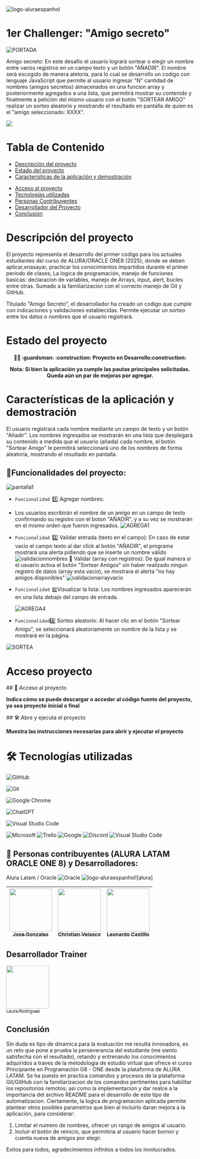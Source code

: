 ![logo-aluraespanhol](https://github.com/user-attachments/assets/35042ca3-ae6f-4d44-8cd0-2dc76fb8874d)

<h1 aling="center">1er Challenger: "Amigo secreto"</h1>

![PORTADA](https://github.com/user-attachments/assets/50f2beac-f64e-4869-bd10-3f467d4dbb41)

Amigo secreto:
En este desafío el usuario logrará sortear o elegir un nombre entre varios registros en un campo texto y un botón "AÑADIR". El nombre será escogido de manera aletoria, para lo cual se desarrollo un codigo con lenguaje JavaScript que permite al usuario ingresar "N" cantidad de nombres (amigos secretos) almacenados en una funcion array y posteriormente agregados a una lista, que permitirá mostrar su contenido y finalmente a petición del mismo usuario con el botón "SORTEAR AMIGO" realizar un sorteo aleatorio y mostrando el resultado en pantalla de quien es el "amigo seleccionado: XXXX".

 
   <p align="left">
   <img src="https://img.shields.io/badge/STATUS-EN%20DESAROLLO-green">
   </p>

# Tabla de Contenido
- [Descripción del proyecto](#Descripción-del-proyecto)
- [Estado del proyecto](#Estado-del-proyecto)
- [Características de la aplicación y demostración](#Características-de-la-aplicación-y-demostración)
* [Acceso al proyecto](#Acceso-proyecto)
* [Tecnologías utilizadas](#Tecnologías-utilizadas)
* [Personas Contribuyentes](#personas-contribuyentes)
* [Desarrollador del Proyecto](#Desarrollador)
* [Conclusión](#Conclusión)

# Descripción del proyecto

El proyecto representa el desarrollo del primer codigo para los actuales estudiantes del curso de ALURA/ORACLE ONE8 (2025), donde se deben aplicar,enasayar, practicar los conocimientos impartidos durante el primer periodo de clases; La logica de programación, manejo de funciones basicas: declaracion de variables, manejo de Arrays, input, alert, bucles entre otras.
Sumado a la familiarizacion con el correcto manejo de Git y GitHub.

Titulado "Amigo Secreto", el desarrollador ha creado un codigo que cumple con indicaciones y validaciones establecidas.
Permite ejecutar un sorteo entre los datos o nombres que el usuario registrará.

# Estado del proyecto

<h4 align="center">
  💂‍♂️ :guardsman:
:construction: Proyecto en Desarrollo:construction:

 Nota: Si bien la aplicación ya cumple las pautas principales solicitadas. Queda aún un par de mejoras por agregar.
</h4>

# Características de la aplicación y demostración

El usuario registrará cada nombre mediante un campo de texto y un botón "Añadir". Los nombres ingresados se mostrarán en una lista que desplegará su contenido a medida que el usuario (añada) cada nombre, el botón "Sortear Amigo" le permitirá seleccionará uno de los nombres de forma aleatoria, mostrando el resultado en pantalla.

## :hammer:Funcionalidades del proyecto:

![pantalla1](https://github.com/user-attachments/assets/5aa50bb9-51e0-4c65-9a00-858d4155a68e)

- `Funcionalidad `1️⃣ Agregar nombres:
- Los usuarios escribirán el nombre de un amigo en un campo de texto confirmando su registro con el boton "AÑADIR", y a su vez se mostrarán en el mismo orden que fueron ingresados.
  ![AGREGA1](https://github.com/user-attachments/assets/6e54a2f0-3b58-4880-9dcc-52277d6d4ec0)

- `Funcionalidad `2️⃣ Validar entrada (texto en el campo):
  En caso de estar vacio el campo texto al dar click al botón "AÑADIR", el programa mostrará una alerta pidiendo que se inserte un nombre válido
  ![validacionnombres](https://github.com/user-attachments/assets/d689efc6-9429-4a82-b37c-34afaf104d71)
   :raising_hand:  Validar (array con registros):
  De igual manera si el usuario activa el botón "Sortear Amigos" sin haber realizado ningun registro de datos (array esta vacio), se mostrara el alerta "no hay amigos disponibles"
  ![validacionarrayvacio](https://github.com/user-attachments/assets/a2f0d014-f45f-4c60-9bb9-6b4def621f84)

- `Funcionalidad 3️⃣`Visualizar la lista:
  Los nombres ingresados aparecerán en una lista debajo del campo de entrada.

  ![AGREGA4](https://github.com/user-attachments/assets/2bbbc3a5-177d-4b1c-b389-7183203889ef)

- `Funcionalidad`4️⃣ Sorteo aleatorio:
  Al hacer clic en el botón "Sortear Amigo", se seleccionará aleatoriamente un nombre de la lista y se mostrará en la página.

 ![SORTEA](https://github.com/user-attachments/assets/e0b342d9-3cfc-4d74-bc3b-7b05cc0c8870)


# Acceso proyecto
\## 📁 Acceso al proyecto

**Indica cómo se puede descargar o acceder al código fuente del proyecto, ya sea proyecto inicial o final**

\## 🛠️ Abre y ejecuta el proyecto

**Muestra las instrucciones necesarias para abrir y ejecutar el proyecto**

# 🛠️ Tecnologías utilizadas 
![GitHub](https://img.shields.io/badge/github-%23121011.svg?style=for-the-badge&logo=github&logoColor=white)
  
![Git](https://img.shields.io/badge/git-%23F05033.svg?style=for-the-badge&logo=git&logoColor=white)
  
![Google Chrome](https://img.shields.io/badge/Google%20Chrome-4285F4?style=for-the-badge&logo=GoogleChrome&logoColor=white)

![ChatGPT](https://img.shields.io/badge/chatGPT-74aa9c?style=for-the-badge&logo=openai&logoColor=white)

![Visual Studio Code](https://img.shields.io/badge/Visual%20Studio%20Code-0078d7.svg?style=for-the-badge&logo=visual-studio-code&logoColor=white)

![Microsoft](https://img.shields.io/badge/Microsoft-0078D4?style=for-the-badge&logo=microsoft&logoColor=white)
![Trello](https://img.shields.io/badge/Trello-%23026AA7.svg?style=for-the-badge&logo=Trello&logoColor=white)
![Google](https://img.shields.io/badge/google-4285F4?style=for-the-badge&logo=google&logoColor=white)
![Discord](https://img.shields.io/badge/Discord-%235865F2.svg?style=for-the-badge&logo=discord&logoColor=white)
![Visual Studio Code](https://img.shields.io/badge/Visual%20Studio%20Code-0078d7.svg?style=for-the-badge&logo=visual-studio-code&logoColor=white)
  

## :raising_hand: Personas contribuyentes (ALURA LATAM ORACLE ONE 8) y Desarrolladores: 

Alura Latam  / Oracle ![Oracle](https://img.shields.io/badge/Oracle-F80000?style=for-the-badge&logo=oracle&logoColor=white)
![logo-aluraespanhol](https://github.com/user-attachments/assets/35042ca3-ae6f-4d44-8cd0-2dc76fb8874d)![alura]

[<img src="https://avatars.githubusercontent.com/u/75937414?s=48&v=4)" width=115><br><sub>Jose Gonzales</sub>](https://github.com/JoseDarioGonzalezCha/JoseDarioGonzalezCha) | [<img src="https://avatars.githubusercontent.com/u/29123800?v=4" width=115><br><sub>Christian Velasco</sub>]([https://github.com/christianpva) | [<img src="https://avatars.githubusercontent.com/u/4803845?v=4" width=115><br><sub>Leonardo Castillo</sub>](https://github.com/ljcl79) |
| :---: | :---: | :---: |

## Desarrollador Trainer

[<img src="https://avatars.githubusercontent.com/u/195217447?u=318a13538e9b8b470417661ac390c35f851dbf32&v=4" width=115><br><sub>Laura Rodriguez</sub>](https://github.com/larb73)

## Conclusión
Sin duda es tipo de dinamica para la evaluación me resulta innovadora, es un reto que pone a prueba la perseverancia del estudiante (me siento satisfecha con el resultado), retando y entrenando los conocimientos adquiridos a traves de la metodologia de estudio virtual que ofrece el curso Principiante en Programación G8 - ONE desde la plataforma de ALURA LATAM. 
Se ha puesto en practica comandos y procesos de la plataforma Git/GitHub con la familiarizacion de los comandos pertinentes para habilitar los repositorios remotos; asi como la implementacion y dar realce a la importancia del archivo README para el desarrollo de este tipo de automatizacion.
Ciertamente, la logica de programacion aplicada permite plantear otros posibles parametros que bien al incluirlo daran mejora a la aplicacion, para considerar:
 1. Limitar el numero de nombres, ofrecer un rango de amigos al usuario.
 2. Incluir el botón de reinicio, que permitiria al usuario hacer borron y cuenta nueva de amigos por elegir.

Exitos para todos, agradecimientos infinitos a todos los involucrados.

